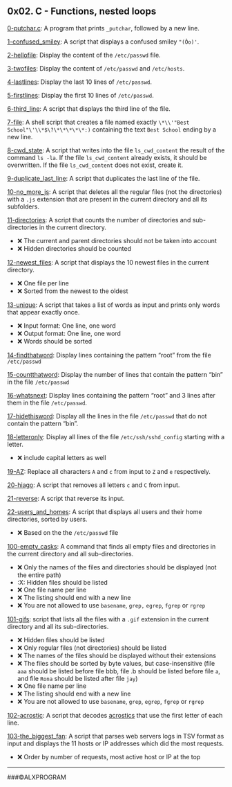 ## 0x02. **C** - Functions, nested loops

[0-putchar.c](./0-putchar.c): A program that prints `_putchar`, followed by a new line.

[1-confused_smiley](./1-confused_smiley): A script that displays a confused smiley `"(Ôo)'`.

[2-hellofile](./): Display the content of the `/etc/passwd` file.

[3-twofiles](./3-twofiles): Display the content of `/etc/passwd` and `/etc/hosts`.

[4-lastlines](./4-lastlines): Display the last 10 lines of `/etc/passwd`.

[5-firstlines](./5-firstlines): Display the first 10 lines of `/etc/passwd`.

[6-third_line](./6-third_line): A script that displays the third line of the file.

[7-file](./7-file): A shell script that creates a file named exactly `\*\\'"Best School"\'\\*$\?\*\*\*\*\*:)` containing the text `Best School` ending by a new line.

[8-cwd_state](./8-cwd_state): A script that writes into the file `ls_cwd_content` the result of the command `ls -la`. If the file `ls_cwd_content` already exists, it should be overwritten. If the file `ls_cwd_content` does not exist, create it.

[9-duplicate_last_line](./9-duplicate_last_line): A script that duplicates the last line of the file.

[10-no_more_js](./10-no_more_js): A script that deletes all the regular files (not the directories) with a `.js` extension that are present in the current directory and all its subfolders.

[11-directories](./11-directories): A script that counts the number of directories and sub-directories in the current directory.

- :x: The current and parent directories should not be taken into account
- :x: Hidden directories should be counted

[12-newest_files](./12-newest_files): A script that displays the 10 newest files in the current directory.

- :x: One file per line
- :x: Sorted from the newest to the oldest

[13-unique](./13-unique): A script that takes a list of words as input and prints only words that appear exactly once.

- :x: Input format: One line, one word
- :x: Output format: One line, one word
- :x: Words should be sorted

[14-findthatword](./14-findthatword): Display lines containing the pattern “root” from the file `/etc/passwd`

[15-countthatword](./15-countthatword): Display the number of lines that contain the pattern “bin” in the file `/etc/passwd`

[16-whatsnext](./16-whatsnext): Display lines containing the pattern “root” and 3 lines after them in the file `/etc/passwd`.

[17-hidethisword](./17-hidethisword): Display all the lines in the file `/etc/passwd` that do not contain the pattern “bin”.

[18-letteronly](./18-letteronly): Display all lines of the file `/etc/ssh/sshd_config` starting with a letter.

- :x: include capital letters as well

[19-AZ](./19-AZ): Replace all characters `A` and `c` from input to `Z` and `e` respectively.

[20-hiago](./20-hiago): A script that removes all letters `c` and `C` from input.

[21-reverse](./21-reverse): A script that reverse its input.

[22-users_and_homes](./22-users_and_homes): A script that displays all users and their home directories, sorted by users.

- :x: Based on the the `/etc/passwd` file

[100-empty_casks](./100-empty_casks): A command that finds all empty files and directories in the current directory and all sub-directories.

- :x: Only the names of the files and directories should be displayed (not the entire path)
- :X: Hidden files should be listed
- :x: One file name per line
- :x: The listing should end with a new line
- :x: You are not allowed to use `basename`, `grep,` `egrep`, `fgrep` or `rgrep`

[101-gifs](./101-gifs): script that lists all the files with a `.gif` extension in the current directory and all its sub-directories.

- :x: Hidden files should be listed
- :x: Only regular files (not directories) should be listed
- :x: The names of the files should be displayed without their extensions
- :x: The files should be sorted by byte values, but case-insensitive (file `aaa` should be listed before file bbb, file .b should be listed before file `a`, and file `Rona` should be listed after file `jay`)
- :x: One file name per line
- :x: The listing should end with a new line
- :x: You are not allowed to use `basename`, `grep`, `egrep`, `fgrep` or `rgrep`

[102-acrostic](./102-acrostic): A script that decodes [acrostics](https://en.wikipedia.org/wiki/Acrostic) that use the first letter of each line.

[103-the_biggest_fan](./103-the_biggest_fan): A script that parses web servers logs in TSV format as input and displays the 11 hosts or IP addresses which did the most requests.

- :x: Order by number of requests, most active host or IP at the top

<hr>

###©ALXPROGRAM
